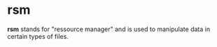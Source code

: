 # rsm 

**rsm** stands for "ressource manager" and is used to manipulate data in certain types of files. 